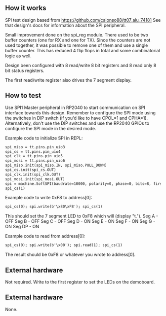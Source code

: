 <!---

This file is used to generate your project datasheet. Please fill in the information below and delete any unused
sections.

You can also include images in this folder and reference them in the markdown. Each image must be less than
512 kb in size, and the combined size of all images must be less than 1 MB.
-->

## How it works

SPI test design based from https://github.com/calonso88/tt07_alu_74181
See that design's docs for information about the SPI peripheral.

Small improvement done on the spi_reg module. There used to be two buffer counters (one for RX and one for TX).
Since the counters are not used together, it was possible to remove one of them and use a single buffer counter.
This has reduced 4 flip flops in total and some combinatorial logic as well.

Design been configured with 8 read/write 8 bit registers and 8 read only 8 bit status registers.

The first read/write register also drives the 7 segment display.

## How to test

Use SPI1 Master peripheral in RP2040 to start communication on SPI interface towards this design. Remember to configure the SPI mode using the switches in DIP switch (if you'd like to have CPOL=1 and CPHA=1). Alternatively, don't use the DIP switches and use the RP2040 GPIOs to configure the SPI mode in the desired mode.

Example code to initialize SPI in REPL:
```txt
spi_miso = tt.pins.pin_uio3
spi_cs = tt.pins.pin_uio4
spi_clk = tt.pins.pin_uio5
spi_mosi = tt.pins.pin_uio6
spi_miso.init(spi_miso.IN, spi_miso.PULL_DOWN)
spi_cs.init(spi_cs.OUT)
spi_clk.init(spi_clk.OUT)
spi_mosi.init(spi_mosi.OUT)
spi = machine.SoftSPI(baudrate=10000, polarity=0, phase=0, bits=8, firstbit=machine.SPI.MSB, sck=spi_clk, mosi=spi_mosi, miso=spi_miso)
spi_cs(1)
```

Example code to write 0xF8 to address[0]:
```txt
spi_cs(0); spi.write(b'\x80\xF8'); spi_cs(1)
```

This should set the 7 segment LED to 0xF8 which will (display "t.").
Seg A - OFF
Seg B - OFF
Seg C - OFF
Seg D - ON
Seg E - ON
Seg F - ON
Seg G - ON
Seg DP - ON

Example code to read from address[0]:
```txt
spi_cs(0); spi.write(b'\x00'); spi.read(1); spi_cs(1)
```

The result should be 0xF8 or whatever you wrote to address[0].

## External hardware

Not required.
Write to the first register to set the LEDs on the demoboard.

## External hardware

None.
